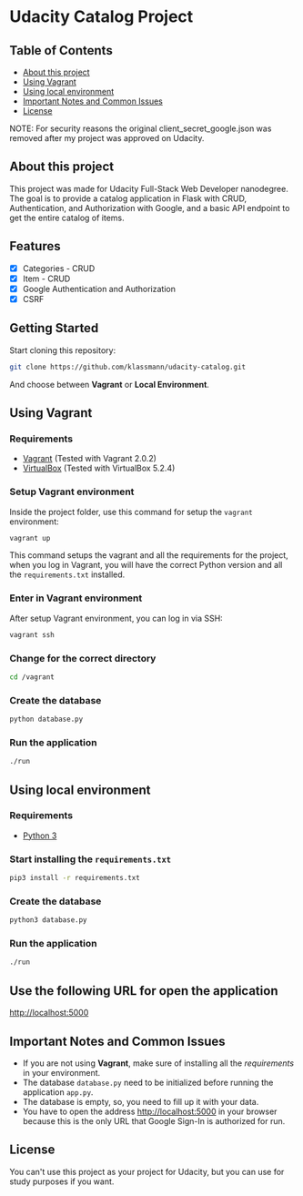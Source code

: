 # Udacity Catalog Project

## Table of Contents

- [About this project](#about)
- [Using Vagrant](#using-vagrant)
- [Using local environment](#using-local)
- [Important Notes and Common Issues](#common-issues)
- [License](#license)

NOTE: For security reasons the original client_secret_google.json was removed after my project was approved on Udacity.

<a name="about"></a>
## About this project
This project was made for Udacity Full-Stack Web Developer nanodegree. The goal is to provide a catalog application in Flask with CRUD, Authentication, and Authorization with Google, and a basic API endpoint to get the entire catalog of items.

## Features
- [x] Categories - CRUD
- [x] Item - CRUD
- [x] Google Authentication and Authorization
- [x] CSRF

## Getting Started
Start cloning this repository:
```bash
git clone https://github.com/klassmann/udacity-catalog.git
```
And choose between **Vagrant** or **Local Environment**.

<a name="using-vagrant"></a>
## Using Vagrant

### Requirements
- [Vagrant](https://www.vagrantup.com/) (Tested with Vagrant 2.0.2)
- [VirtualBox](https://www.virtualbox.org/wiki/Downloads) (Tested with VirtualBox 5.2.4)

### Setup Vagrant environment
Inside the project folder, use this command for setup the `vagrant` environment:
```bash
vagrant up
```
This command setups the vagrant and all the requirements for the project, when you log in Vagrant, you will have the correct Python version and all the `requirements.txt` installed.

### Enter in Vagrant environment
After setup Vagrant environment, you can log in via SSH:
```bash
vagrant ssh
```

### Change for the correct directory
```bash
cd /vagrant
```

### Create the database
```bash
python database.py
```

### Run the application
```bash
./run
```

<a name="using-local"></a>
## Using local environment

### Requirements
- [Python 3](https://www.python.org/downloads/)

### Start installing the `requirements.txt`

```bash
pip3 install -r requirements.txt
```

### Create the database
```bash
python3 database.py
```

### Run the application
```bash
./run
```


## Use the following URL for open the application
[http://localhost:5000](http://localhost:5000)


<a name="common-issues"></a>
## Important Notes and Common Issues
- If you are not using **Vagrant**, make sure of installing all the *requirements* in your environment.
- The database `database.py` need to be initialized before running the application `app.py`.
- The database is empty, so, you need to fill up it with your data.
- You have to open the address [http://localhost:5000](http://localhost:5000) in your browser because this is the only URL that Google Sign-In is authorized for run.


<a name="license"></a>
## License
You can't use this project as your project for Udacity, but you can use for study purposes if you want.


